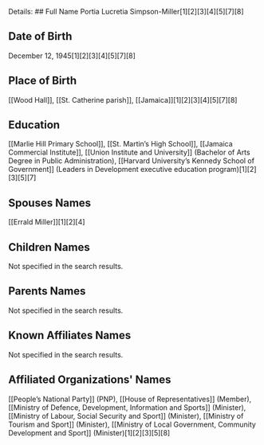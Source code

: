 Details: ## Full Name
Portia Lucretia Simpson-Miller[1][2][3][4][5][7][8]

## Date of Birth
December 12, 1945[1][2][3][4][5][7][8]

## Place of Birth
[[Wood Hall]], [[St. Catherine parish]], [[Jamaica]][1][2][3][4][5][7][8]

## Education
[[Marlie Hill Primary School]],
[[St. Martin’s High School]],
[[Jamaica Commercial Institute]],
[[Union Institute and University]] (Bachelor of Arts Degree in Public Administration),
[[Harvard University’s Kennedy School of Government]] (Leaders in Development executive education program)[1][2][3][5][7]

## Spouses Names
[[Errald Miller]][1][2][4]

## Children Names
Not specified in the search results.

## Parents Names
Not specified in the search results.

## Known Affiliates Names
Not specified in the search results.

## Affiliated Organizations' Names
[[People’s National Party]] (PNP),
[[House of Representatives]] (Member),
[[Ministry of Defence, Development, Information and Sports]] (Minister),
[[Ministry of Labour, Social Security and Sport]] (Minister),
[[Ministry of Tourism and Sport]] (Minister),
[[Ministry of Local Government, Community Development and Sport]] (Minister)[1][2][3][5][8]

